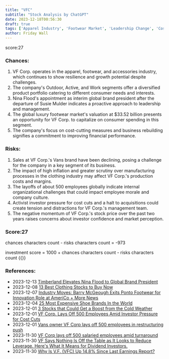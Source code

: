 ```yaml
---
title: "VFC"
subtitle: "Stock Analysis by ChatGPT"
date: 2023-12-18T00:56:30
draft: true
tags: ['Apparel Industry', 'Footwear Market', 'Leadership Change', 'Cost-Cutting Measures', 'Activist Investor Pressure']
author: Friday Wall
---
```


score:27
### Chances:
1. VF Corp. operates in the apparel, footwear, and accessories industry, which continues to show resilience and growth potential despite challenges.
2. The company's Outdoor, Active, and Work segments offer a diversified product portfolio catering to different consumer needs and interests.
3. Nina Flood's appointment as interim global brand president after the departure of Susie Mulder indicates a proactive approach to leadership and management.
4. The global luxury footwear market's valuation at $33.52 billion presents an opportunity for VF Corp. to capitalize on consumer spending in this segment.
5. The company's focus on cost-cutting measures and business rebuilding signifies a commitment to improving financial performance.
### Risks:
1. Sales at VF Corp.'s Vans brand have been declining, posing a challenge for the company in a key segment of its business.
2. The impact of high inflation and greater scrutiny over manufacturing processes in the clothing industry may affect VF Corp.'s production costs and margins.
3. The layoffs of about 500 employees globally indicate internal organizational challenges that could impact employee morale and company culture.
4. Activist investor pressure for cost cuts and a halt to acquisitions could create tension and distractions for VF Corp.'s management team.
5. The negative momentum of VF Corp.'s stock price over the past two years raises concerns about investor confidence and market perception.
### Score:27
chances characters count - risks characters count = -973

investment score = 1000 + chances characters count - risks characters count
{{<tradingview symbol="NYSE:VFC">}}
### References:
- 2023-12-13 [Timberland Elevates Nina Flood to Global Brand President](https://footwearnews.com/business/executive-moves/timberland-global-brand-president-nina-flood-1203567198/)
- 2023-12-08 [13 Best Clothing Stocks to Buy Now](https://finance.yahoo.com/news/13-best-clothing-stocks-buy-082310535.html)
- 2023-12-07 [Industry Moves: Barry McGeough Exits Ponto Footwear for Innovation Role at AmeriCo + More News](https://footwearnews.com/business/executive-moves/fashion-industry-executive-hires-promotions-live-updates-2023-1203387258/)
- 2023-12-04 [25 Most Expensive Shoe Brands In the World](https://finance.yahoo.com/news/25-most-expensive-shoe-brands-220048210.html)
- 2023-12-01 [3 Stocks that Could Get a Boost from the Cold Weather](https://finance.yahoo.com/news/3-stocks-could-boost-cold-140746480.html)
- 2023-12-01 [VF Corp. Lays Off 500 Employees Amid Investor Pressure for Cost Cuts](https://finance.yahoo.com/m/d80939bf-adcb-3474-a967-4be68761ae25/vf-corp.-lays-off-500.html)
- 2023-12-01 [Vans owner VF Corp lays off 500 employees in restructuring push](https://finance.yahoo.com/news/vans-owner-vf-corp-lays-230856116.html)
- 2023-11-30 [VF Corp lays off 500 salaried employees amid turnaround](https://www.retaildive.com/news/vf-corp-layoffs-500-vans-north-face/701135/)
- 2023-11-30 [VF Says Nothing Is Off the Table as It Looks to Reduce Leverage. Here's What It Means for Dividend Investors.](https://finance.yahoo.com/m/0e32a0ba-c862-3c1d-8df1-af824bd2fbe0/vf-says-nothing-is-off-the.html)
- 2023-11-30 [Why Is V.F. (VFC) Up 14.8% Since Last Earnings Report?](https://finance.yahoo.com/news/why-v-f-vfc-14-163024353.html)


                